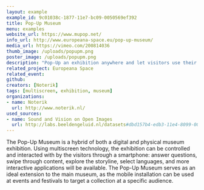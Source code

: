 ```yaml
---
layout: example
example_id: 9c01038c-1877-11e7-bc09-0050569ef392
title: Pop-Up Museum
menu: examples
website_url: https://www.mupop.net/
info_url: http://www.europeana-space.eu/pop-up-museum/
media_url: https://vimeo.com/200814036
thumb_image: /uploads/popupm.png
poster_image: /uploads/popupm.png
description: "Pop-Up an exhibition anywhere and let visitors use their smartphone to engage without technical barriers"
related_project: Europeana Space
related_event: 
github: 
creators: [Noterik]
tags: [multiscreen, exhibition, museum]
organizations: 
- name: Noterik
  url: http://www.noterik.nl/
used_sources: 
- name: Sound and Vision on Open Images
  url: http://labs.beeldengeluid.nl/datasets#dbd157b4-edb3-11e4-8099-005056a71e3a
---
```


The Pop-Up Museum is a hybrid of both a digital and physical museum exhibition. Using multiscreen technology, the exhibition can be controlled and interacted with by the visitors through a smartphone: answer questions, swipe through content, explore the storyline, select languages, and more interactive applications will be available. The Pop-Up Museum serves as an ideal extension to the main museum, as the mobile installation can be used at events and festivals to target a collection at a specific audience.
